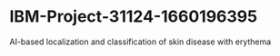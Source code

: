 # IBM-Project-31124-1660196395
AI-based localization and classification of skin disease with erythema
